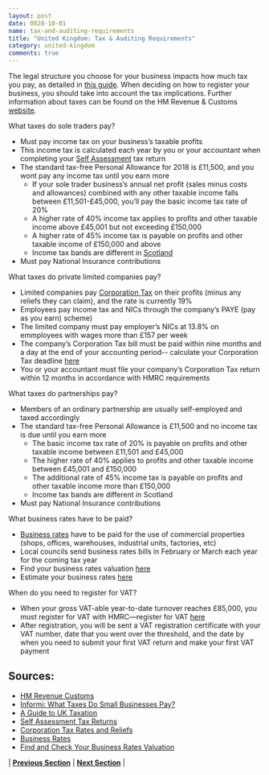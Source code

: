 ```yaml
---
layout: post
date: 0028-10-01
name: tax-and-auditing-requirements
title: "United Kingdom: Tax & Auditing Requirements"
category: united-kingdom
comments: true
---
```


The legal structure you choose for your business impacts how much tax you pay, as detailed in [this guide](https://informi.co.uk/articles/what-taxes-do-small-businesses-pay). When deciding on how to register your business, you should take into account the tax implications. Further information about taxes can be found on the HM Revenue & Customs [website](https://www.gov.uk/government/organisations/hm-revenue-customs).

What taxes do sole traders pay?

  * Must pay income tax on your business’s taxable profits
  * This income tax is calculated each year by you or your accountant when completing your [Self Assessment](https://www.gov.uk/self-assessment-tax-returns) tax return
  * The standard tax-free Personal Allowance for 2018 is £11,500, and you wont pay any income tax until you earn more
    * If your sole trader business’s annual net profit (sales minus costs and allowances) combined with any other taxable income falls between £11,501-£45,000, you’ll pay the basic income tax rate of 20%
    * A higher rate of 40% income tax applies to profits and other taxable income above £45,001 but not exceeding £150,000
    * A higher rate of 45% income tax is payable on profits and other taxable income of £150,000 and above
    * Income tax bands are different in [Scotland](https://www.gov.uk/scottish-rate-income-tax/how-it-works)
  * Must pay National Insurance contributions

What taxes do private limited companies pay?

  * Limited companies pay [Corporation Tax](https://www.gov.uk/corporation-tax-rates) on their profits (minus any reliefs they can claim), and the rate is currently 19%
  * Employees pay income tax and NICs through the company’s PAYE (pay as you earn) scheme)
  * The limited company must pay employer’s NICs at 13.8% on emmployees with wages more than £157 per week
  * The company’s Corporation Tax bill must be paid within nine months and a day at the end of your accounting period-- calculate your Corporation Tax deadline [here](https://informi.co.uk/business-tools/calculate-your-corporation-tax-deadline)
  * You or your accountant must file your company’s Corporation Tax return within 12 months in accordance with HMRC requirements

What taxes do partnerships pay?

  * Members of an ordinary partnership are usually self-employed and taxed accordingly
  * The standard tax-free Personal Allowance is £11,500 and no income tax is due until you earn more
    * The basic income tax rate of 20% is payable on profits and other taxable income between £11,501 and £45,000
    * The higher rate of 40% applies to profits and other taxable income between £45,001 and £150,000
    * The additional rate of 45% income tax is payable on profits and other taxable income more than £150,000
    * Income tax bands are different in Scotland
  * Must pay National Insurance contributions

What business rates have to be paid?

  * [Business rates](https://www.gov.uk/introduction-to-business-rates) have to be paid for the use of commercial properties (shops, offices, warehouses, industrial units, factories, etc)
  * Local councils send business rates bills in February or March each year for the coming tax year
  * Find your business rates valuation [here](https://www.gov.uk/correct-your-business-rates)
  * Estimate your business rates [here](https://www.gov.uk/calculate-your-business-rates)

When do you need to register for VAT?

  * When your gross VAT-able year-to-date turnover reaches £85,000, you must register for VAT with HMRC—register for VAT [here](https://online.hmrc.gov.uk/registration/newbusiness/business-allowed)
  * After registration, you will be sent a VAT registration certificate with your VAT number, date that you went over the threshold, and the date by when you need to submit your first VAT return and make your first VAT payment


Sources:
---
* [HM Revenue Customs](https://www.gov.uk/government/organisations/hm-revenue-customs)
* [Informi: What Taxes Do Small Businesses Pay?](https://informi.co.uk/articles/what-taxes-do-small-businesses-pay)
* [A Guide to UK Taxation](https://assets.publishing.service.gov.uk/government/uploads/system/uploads/attachment_data/file/183408/A_guide_to_UK_taxation.pdf)
* [Self Assessment Tax Returns](https://www.gov.uk/self-assessment-tax-returns)
* [Corporation Tax Rates and Reliefs](https://www.gov.uk/corporation-tax-rates)
* [Business Rates](https://www.gov.uk/introduction-to-business-rates)
* [Find and Check Your Business Rates Valuation](https://www.gov.uk/correct-your-business-rates)


| **[Previous Section]( https://neo-project.github.io/global-blockchain-compliance-hub//united-kingdom/united-kingdom-team-member-nationality-requirements.html)** | **[Next Section]( https://neo-project.github.io/global-blockchain-compliance-hub//united-kingdom/united-kingdom-governing-by-law.html)** |
